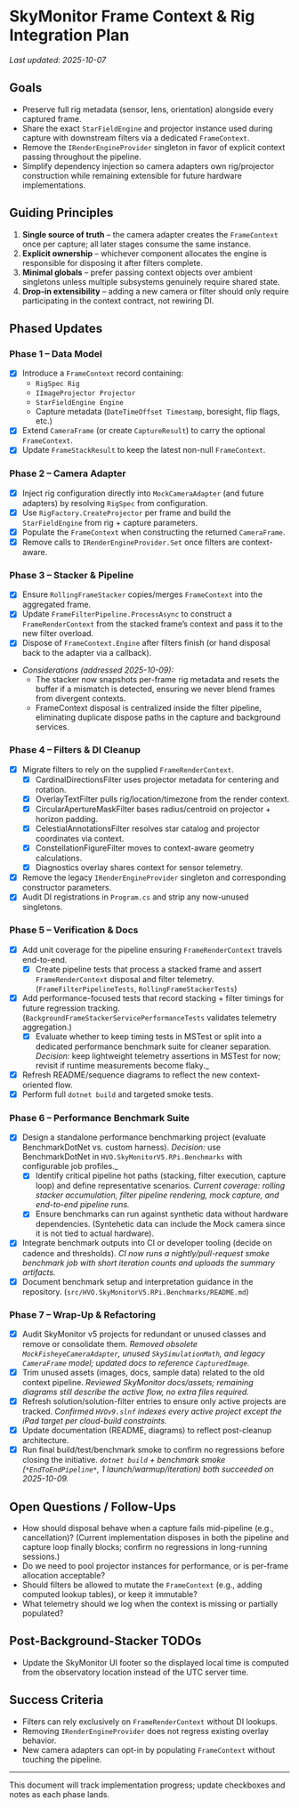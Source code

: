 # SkyMonitor Frame Context & Rig Integration Plan

_Last updated: 2025-10-07_

## Goals
- Preserve full rig metadata (sensor, lens, orientation) alongside every captured frame.
- Share the exact `StarFieldEngine` and projector instance used during capture with downstream filters via a dedicated `FrameContext`.
- Remove the `IRenderEngineProvider` singleton in favor of explicit context passing throughout the pipeline.
- Simplify dependency injection so camera adapters own rig/projector construction while remaining extensible for future hardware implementations.

## Guiding Principles
1. **Single source of truth** – the camera adapter creates the `FrameContext` once per capture; all later stages consume the same instance.
2. **Explicit ownership** – whichever component allocates the engine is responsible for disposing it after filters complete.
3. **Minimal globals** – prefer passing context objects over ambient singletons unless multiple subsystems genuinely require shared state.
4. **Drop-in extensibility** – adding a new camera or filter should only require participating in the context contract, not rewiring DI.

## Phased Updates

### Phase 1 – Data Model
- [x] Introduce a `FrameContext` record containing:
  - `RigSpec Rig`
  - `IImageProjector Projector`
  - `StarFieldEngine Engine`
  - Capture metadata (`DateTimeOffset Timestamp`, boresight, flip flags, etc.)
- [x] Extend `CameraFrame` (or create `CaptureResult`) to carry the optional `FrameContext`.
- [x] Update `FrameStackResult` to keep the latest non-null `FrameContext`.

### Phase 2 – Camera Adapter
- [x] Inject rig configuration directly into `MockCameraAdapter` (and future adapters) by resolving `RigSpec` from configuration.
- [x] Use `RigFactory.CreateProjector` per frame and build the `StarFieldEngine` from rig + capture parameters.
- [x] Populate the `FrameContext` when constructing the returned `CameraFrame`.
- [x] Remove calls to `IRenderEngineProvider.Set` once filters are context-aware.

### Phase 3 – Stacker & Pipeline
- [x] Ensure `RollingFrameStacker` copies/merges `FrameContext` into the aggregated frame.
- [x] Update `FrameFilterPipeline.ProcessAsync` to construct a `FrameRenderContext` from the stacked frame’s context and pass it to the new filter overload.
- [x] Dispose of `FrameContext.Engine` after filters finish (or hand disposal back to the adapter via a callback).
- _Considerations (addressed 2025-10-09):_
  - The stacker now snapshots per-frame rig metadata and resets the buffer if a mismatch is detected, ensuring we never blend frames from divergent contexts.
  - FrameContext disposal is centralized inside the filter pipeline, eliminating duplicate dispose paths in the capture and background services.

### Phase 4 – Filters & DI Cleanup
- [x] Migrate filters to rely on the supplied `FrameRenderContext`.
  - [x] CardinalDirectionsFilter uses projector metadata for centering and rotation.
  - [x] OverlayTextFilter pulls rig/location/timezone from the render context.
  - [x] CircularApertureMaskFilter bases radius/centroid on projector + horizon padding.
  - [x] CelestialAnnotationsFilter resolves star catalog and projector coordinates via context.
  - [x] ConstellationFigureFilter moves to context-aware geometry calculations.
  - [x] Diagnostics overlay shares context for sensor telemetry.
- [x] Remove the legacy `IRenderEngineProvider` singleton and corresponding constructor parameters.
- [x] Audit DI registrations in `Program.cs` and strip any now-unused singletons.

### Phase 5 – Verification & Docs
- [x] Add unit coverage for the pipeline ensuring `FrameRenderContext` travels end-to-end.
  - [x] Create pipeline tests that process a stacked frame and assert `FrameRenderContext` disposal and filter telemetry. (`FrameFilterPipelineTests`, `RollingFrameStackerTests`)
- [x] Add performance-focused tests that record stacking + filter timings for future regression tracking. (`BackgroundFrameStackerServicePerformanceTests` validates telemetry aggregation.)
  - [x] Evaluate whether to keep timing tests in MSTest or split into a dedicated performance benchmark suite for cleaner separation. _Decision:_ keep lightweight telemetry assertions in MSTest for now; revisit if runtime measurements become flaky._
- [x] Refresh README/sequence diagrams to reflect the new context-oriented flow.
- [x] Perform full `dotnet build` and targeted smoke tests.

### Phase 6 – Performance Benchmark Suite
- [x] Design a standalone performance benchmarking project (evaluate BenchmarkDotNet vs. custom harness). _Decision:_ use BenchmarkDotNet in `HVO.SkyMonitorV5.RPi.Benchmarks` with configurable job profiles._
  - [x] Identify critical pipeline hot paths (stacking, filter execution, capture loop) and define representative scenarios. _Current coverage: rolling stacker accumulation, filter pipeline rendering, mock capture, and end-to-end pipeline runs._
  - [x] Ensure benchmarks can run against synthetic data without hardware dependencies. (Syntehetic data can include the Mock camera since it is not tied to actual hardware).
- [x] Integrate benchmark outputs into CI or developer tooling (decide on cadence and thresholds). _CI now runs a nightly/pull-request smoke benchmark job with short iteration counts and uploads the summary artifacts._
- [x] Document benchmark setup and interpretation guidance in the repository. (`src/HVO.SkyMonitorV5.RPi.Benchmarks/README.md`)

### Phase 7 – Wrap-Up & Refactoring
- [x] Audit SkyMonitor v5 projects for redundant or unused classes and remove or consolidate them. _Removed obsolete `MockFisheyeCameraAdapter`, unused `SkySimulationMath`, and legacy `CameraFrame` model; updated docs to reference `CapturedImage`._
- [x] Trim unused assets (images, docs, sample data) related to the old context pipeline. _Reviewed SkyMonitor docs/assets; remaining diagrams still describe the active flow, no extra files required._
- [x] Refresh solution/solution-filter entries to ensure only active projects are tracked. _Confirmed `HVOv9.slnf` indexes every active project except the iPad target per cloud-build constraints._
- [x] Update documentation (README, diagrams) to reflect post-cleanup architecture.
- [x] Run final build/test/benchmark smoke to confirm no regressions before closing the initiative. _`dotnet build` + benchmark smoke (`*EndToEndPipeline*`, 1 launch/warmup/iteration) both succeeded on 2025-10-09._

## Open Questions / Follow-Ups
- How should disposal behave when a capture fails mid-pipeline (e.g., cancellation)? (Current implementation disposes in both the pipeline and capture loop finally blocks; confirm no regressions in long-running sessions.)
- Do we need to pool projector instances for performance, or is per-frame allocation acceptable?
- Should filters be allowed to mutate the `FrameContext` (e.g., adding computed lookup tables), or keep it immutable?
- What telemetry should we log when the context is missing or partially populated?

## Post-Background-Stacker TODOs
- Update the SkyMonitor UI footer so the displayed local time is computed from the observatory location instead of the UTC server time.

## Success Criteria
- Filters can rely exclusively on `FrameRenderContext` without DI lookups.
- Removing `IRenderEngineProvider` does not regress existing overlay behavior.
- New camera adapters can opt-in by populating `FrameContext` without touching the pipeline.

---
This document will track implementation progress; update checkboxes and notes as each phase lands.
